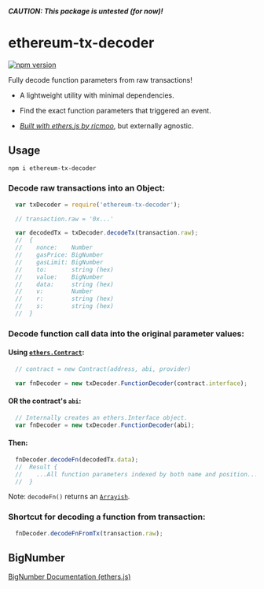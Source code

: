 ##### CAUTION: This package is untested (for now)!

# ethereum-tx-decoder

[![npm version](https://badge.fury.io/js/ethereum-tx-decoder.svg)](https://badge.fury.io/js/ethereum-tx-decoder)

Fully decode function parameters from raw transactions!

- A lightweight utility with minimal dependencies.

- Find the exact function parameters that triggered an event.

- _[Built with ethers.js by ricmoo](https://github.com/ethers-io/ethers.js/)_, but externally agnostic.

## Usage

`npm i ethereum-tx-decoder`

### Decode raw transactions into an Object:

```js
  var txDecoder = require('ethereum-tx-decoder');

  // transaction.raw = '0x...'

  var decodedTx = txDecoder.decodeTx(transaction.raw);
  //  {
  //    nonce:    Number
  //    gasPrice: BigNumber
  //    gasLimit: BigNumber
  //    to:       string (hex)
  //    value:    BigNumber
  //    data:     string (hex)
  //    v:        Number
  //    r:        string (hex)
  //    s:        string (hex)
  //  }
```

### Decode function call data into the original parameter values:

#### Using [`ethers.Contract`](https://github.com/ethers-io/ethers.js/):

```js
  // contract = new Contract(address, abi, provider)

  var fnDecoder = new txDecoder.FunctionDecoder(contract.interface);
```

#### OR the contract's `abi`:

```js
  // Internally creates an ethers.Interface object.
  var fnDecoder = new txDecoder.FunctionDecoder(abi);
```

#### Then:

```js
  fnDecoder.decodeFn(decodedTx.data);
  //  Result {
  //    ...All function parameters indexed by both name and position...
  //  }
```

Note: `decodeFn()` returns an [`Arrayish`](https://docs.ethers.io/ethers.js/html/api-utils.html#api-arrayish).

### Shortcut for decoding a function from transaction:

```js
  fnDecoder.decodeFnFromTx(transaction.raw);
```

## BigNumber

[BigNumber Documentation (ethers.js)](https://docs.ethers.io/ethers.js/html/api-utils.html#big-numbers)
